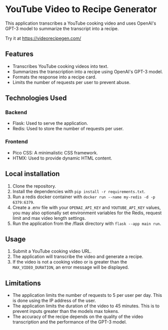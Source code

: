 # YouTube Video to Recipe Generator

This application transcribes a YouTube cooking video and uses OpenAI's GPT-3 model to summarize the transcript into a recipe.

Try it at https://videorecipegen.com/

## Features

- Transcribes YouTube cooking videos into text.
- Summarizes the transcription into a recipe using OpenAI's GPT-3 model.
- Formats the response into a recipe card.
- Limits the number of requests per user to prevent abuse.

## Technologies Used

### Backend
- Flask: Used to serve the application. 
- Redis: Used to store the number of requests per user. 

### Frontend
- Pico CSS: A minimalistic CSS framework.
- HTMX: Used to provide dynamic HTML content.

## Local installation

1. Clone the repository.
2. Install the dependencies with `pip install -r requirements.txt`.
3. Run a redis docker container with `docker run --name my-redis -d -p 6379:6379`.
3. Create a .env file with your `OPENAI_API_KEY` and `YOUTUBE_API_KEY` values, you may also optionally set environment variables for the Redis, request limit and max video length settings.
4. Run the application from the /flask directory with `flask --app main run`.

## Usage

1. Submit a YouTube cooking video URL.
2. The application will transcribe the video and generate a recipe.
3. If the video is not a cooking video or is greater than the `MAX_VIDEO_DURATION`, an error message will be displayed.

## Limitations

- The application limits the number of requests to 5 per user per day. This is done using the IP address of the user.
- The application limits the duration of the video to 45 minutes. This is to prevent inputs greater than the models max tokens.
- The accuracy of the recipe depends on the quality of the video transcription and the performance of the GPT-3 model.